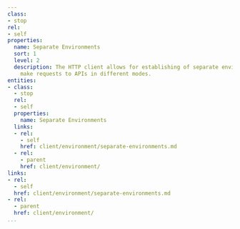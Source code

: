 ```yaml
---
class:
- stop
rel:
- self
properties:
  name: Separate Environments
  sort: 1
  level: 2
  description: The HTTP client allows for establishing of separate environments to
    make requests to APIs in different modes.
entities:
- class:
  - stop
  rel:
  - self
  properties:
    name: Separate Environments
  links:
  - rel:
    - self
    href: client/environment/separate-environments.md
  - rel:
    - parent
    href: client/environment/
links:
- rel:
  - self
  href: client/environment/separate-environments.md
- rel:
  - parent
  href: client/environment/
...
```

